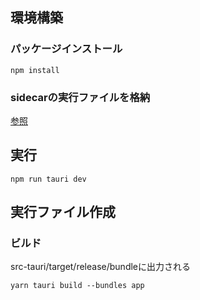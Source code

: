 ## 環境構築

### パッケージインストール
```
npm install
```


### sidecarの実行ファイルを格納
[参照](src-python/README.md)


## 実行
```
npm run tauri dev
```


## 実行ファイル作成

### ビルド
src-tauri/target/release/bundleに出力される
```
yarn tauri build --bundles app
```
